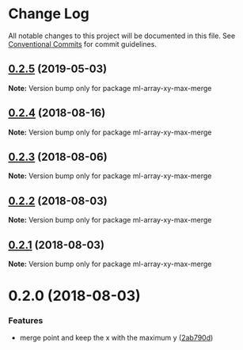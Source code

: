 # Change Log

All notable changes to this project will be documented in this file.
See [Conventional Commits](https://conventionalcommits.org) for commit guidelines.

## [0.2.5](https://github.com/mljs/array-xy/compare/ml-array-xy-max-merge@0.2.4...ml-array-xy-max-merge@0.2.5) (2019-05-03)

**Note:** Version bump only for package ml-array-xy-max-merge





<a name="0.2.4"></a>
## [0.2.4](https://github.com/mljs/array-xy/compare/ml-array-xy-max-merge@0.2.3...ml-array-xy-max-merge@0.2.4) (2018-08-16)




**Note:** Version bump only for package ml-array-xy-max-merge

<a name="0.2.3"></a>
## [0.2.3](https://github.com/mljs/array-xy/compare/ml-array-xy-max-merge@0.2.2...ml-array-xy-max-merge@0.2.3) (2018-08-06)




**Note:** Version bump only for package ml-array-xy-max-merge

<a name="0.2.2"></a>
## [0.2.2](https://github.com/mljs/array-xy/compare/ml-array-xy-max-merge@0.2.1...ml-array-xy-max-merge@0.2.2) (2018-08-03)




**Note:** Version bump only for package ml-array-xy-max-merge

<a name="0.2.1"></a>
## [0.2.1](https://github.com/mljs/array-xy/compare/ml-array-xy-max-merge@0.2.0...ml-array-xy-max-merge@0.2.1) (2018-08-03)

**Note:** Version bump only for package ml-array-xy-max-merge





<a name="0.2.0"></a>
# 0.2.0 (2018-08-03)


### Features

* merge point and keep the x with the maximum y ([2ab790d](https://github.com/mljs/array-xy/commit/2ab790d))
